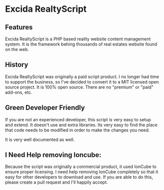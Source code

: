 # Excida RealtyScript
## Features
Excida RealtyScript is a PHP based reality website content management system. It is the framework behing thousands of real estates website found on the web.

## History
Excida RealtyScript was originally a paid script product. I no longer had time to support the business, so I've decided to convert it to a MIT licensed open source project. It is 100% open source. There are no "premium" or "paid" add-ons, etc.

## Green Developer Friendly
If you are not an experienced developer, this script is very easy to setup and extend. It doesn't use and extra libraries. Its very easy to find the place that code needs to be modified in order to make the changes you need.

It is very well documented as well. 

## I Need Help removing Ioncube:
Because the script was originally a commercial product, it used IonCube to ensure proper licensing. I need help removing IonCube completely so that it easy for other developers to download and use. If you are able to do this, please create a pull request and I'll happily accept.
